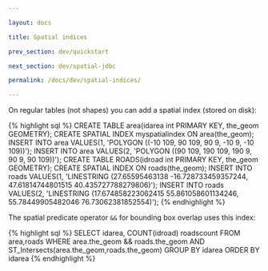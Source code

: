 ```yaml
---

layout: docs

title: Spatial indices

prev_section: dev/quickstart

next_section: dev/spatial-jdbc

permalink: /docs/dev/spatial-indices/

---
```


On regular tables (not shapes) you can add a spatial index (stored on disk):

{% highlight sql %}
CREATE TABLE area(idarea int PRIMARY KEY, the_geom GEOMETRY);
CREATE SPATIAL INDEX myspatialindex ON area(the_geom);
INSERT INTO area VALUES(1, 'POLYGON ((-10 109, 90 109, 90 9, -10 9, -10 109))');
INSERT INTO area VALUES(2, 'POLYGON ((90 109, 190 109, 190 9, 90 9, 90 109))');
CREATE TABLE ROADS(idroad int PRIMARY KEY, the_geom GEOMETRY);
CREATE SPATIAL INDEX ON roads(the_geom);
INSERT INTO roads VALUES(1, 'LINESTRING (27.65595463138 -16.728733459357244, 47.61814744801515 40.435727788279806)');
INSERT INTO roads VALUES(2, 'LINESTRING (17.674858223062415 55.861058601134246, 55.78449905482046 76.73062381852554)');
{% endhighlight %}

The spatial predicate operator `&&` for bounding box overlap uses this index:

{% highlight sql %}
SELECT idarea, COUNT(idroad) roadscount
    FROM area,roads
    WHERE area.the_geom && roads.the_geom
    AND ST_Intersects(area.the_geom,roads.the_geom)
    GROUP BY idarea
    ORDER BY idarea
{% endhighlight %}

